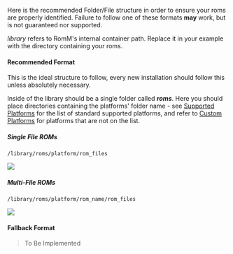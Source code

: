 Here is the recommended Folder/File structure in order to ensure your roms are properly identified.  Failure to follow one of these formats **may** work, but is not guaranteed nor supported.

*library* refers to RomM's internal container path. Replace it in your example with the directory containing your roms.

#### Recommended Format

This is the ideal structure to follow, every new installation should follow this unless absolutely necessary.

Inside of the library should be a single folder called ***roms***.  Here you should place directories containing the platforms' folder name - see [Supported Platforms](https://github.com/rommapp/romm/wiki/Supported-Platforms) for the list of standard supported platforms, and refer to [Custom Platforms](https://github.com/rommapp/romm/wiki/Custom-Platforms) for platforms that are not on the list.

##### Single File ROMs

```/library/roms/platform/rom_files```

![](assets\single-file-structure.svg)

##### Multi-File ROMs

```/library/roms/platform/rom_name/rom_files```

![](assets\multi-file-structure.svg)

#### Fallback Format

> To Be Implemented
